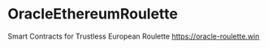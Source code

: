 # OracleEthereumRoulette
Smart Contracts for Trustless European Roulette https://oracle-roulette.win
